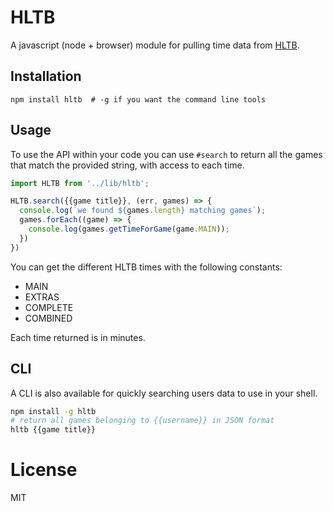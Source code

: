 # HLTB

A javascript (node + browser) module for pulling time data from [HLTB](http://howlongtobeat.com).

## Installation

```
npm install hltb  # -g if you want the command line tools
```

## Usage

To use the API within your code you can use `#search` to return all the games that match the provided string, with access to each time.

```js
import HLTB from '../lib/hltb';

HLTB.search({{game title}}, (err, games) => {
  console.log(`we found ${games.length} matching games`);
  games.forEach((game) => {
    console.log(games.getTimeForGame(game.MAIN));
  })
})
```

You can get the different HLTB times with the following constants:

- MAIN
- EXTRAS
- COMPLETE
- COMBINED

Each time returned is in minutes.

## CLI

A CLI is also available for quickly searching users data to use in your shell.

```bash
npm install -g hltb
# return all games belonging to {{username}} in JSON format
hltb {{game title}}
```

# License

MIT
